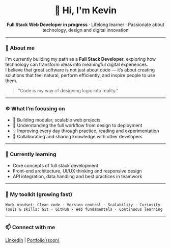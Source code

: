 <!-- ✨ Epic README for Kevin (racher95) -->

<h1 align="center">👋 Hi, I'm Kevin</h1>

<p align="center">
  <strong>Full Stack Web Developer in progress</strong> · Lifelong learner · Passionate about technology, design and digital innovation
</p>

---

### 🧠 About me  
I'm currently building my path as a **Full Stack Developer**, exploring how technology can transform ideas into meaningful digital experiences.  
I believe that great software is not just about code — it’s about creating solutions that feel natural, perform efficiently, and inspire people to use them.

> "Code is my way of designing logic into reality."

---

### ⚙️ What I’m focusing on
- 🧩 Building modular, scalable web projects  
- 🔄 Understanding the full workflow from design to deployment  
- 💡 Improving every day through practice, reading and experimentation  
- 🤝 Collaborating and sharing knowledge with other developers  

---

### 🌱 Currently learning
- Core concepts of full stack development  
- Front-end architecture, UI/UX thinking and responsive design  
- API integration, data handling and best practices in teamwork  

---

### 🧰 My toolkit (growing fast)
```text
Work mindset: Clean code · Version control · Scalability · Curiosity
Tools & skills: Git · GitHub · Web fundamentals · Continuous learning

```
---
### 📫 Connect with me
[LinkedIn](https://linkedin.com/in/kevin-camara) | [Portfolio (soon)](#)
